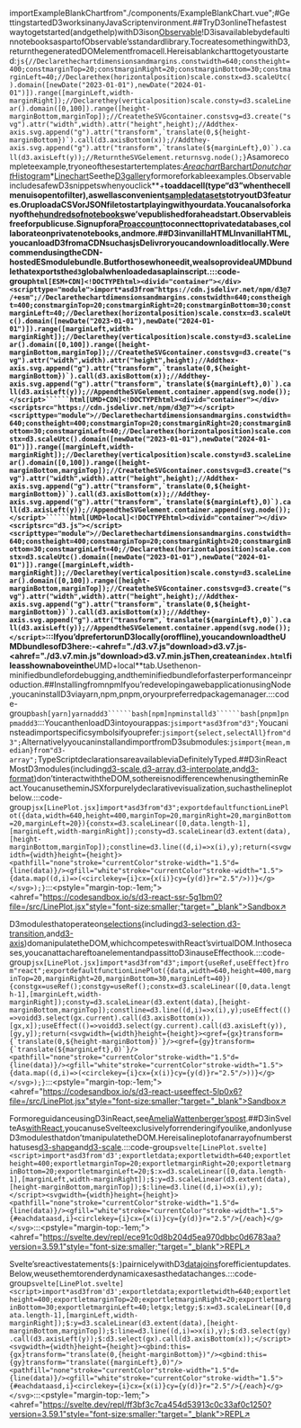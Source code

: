 <scriptsetup>importExampleBlankChartfrom"./components/ExampleBlankChart.vue";</script>#GettingstartedD3worksinanyJavaScriptenvironment.##TryD3onlineThefastestwaytogetstarted(andgethelp)withD3ison[Observable](https://observablehq.com)!D3isavailablebydefaultinnotebooksaspartofObservable’sstandardlibrary.TocreatesomethingwithD3,returnthegeneratedDOMelementfromacell.Hereisablankcharttogetyoustarted:<ExampleBlankChart/>```js{//Declarethechartdimensionsandmargins.constwidth=640;constheight=400;constmarginTop=20;constmarginRight=20;constmarginBottom=30;constmarginLeft=40;//Declarethex(horizontalposition)scale.constx=d3.scaleUtc().domain([newDate("2023-01-01"),newDate("2024-01-01")]).range([marginLeft,width-marginRight]);//Declarethey(verticalposition)scale.consty=d3.scaleLinear().domain([0,100]).range([height-marginBottom,marginTop]);//CreatetheSVGcontainer.constsvg=d3.create("svg").attr("width",width).attr("height",height);//Addthex-axis.svg.append("g").attr("transform",`translate(0,${height-marginBottom})`).call(d3.axisBottom(x));//Addthey-axis.svg.append("g").attr("transform",`translate(${marginLeft},0)`).call(d3.axisLeft(y));//ReturntheSVGelement.returnsvg.node();}```Asamorecompleteexample,tryoneofthesestartertemplates:*[Areachart](https://observablehq.com/@d3/area-chart/2?intent=fork)*[Barchart](https://observablehq.com/@d3/bar-chart/2?intent=fork)*[Donutchart](https://observablehq.com/@d3/donut-chart/2?intent=fork)*[Histogram](https://observablehq.com/@d3/histogram/2?intent=fork)*[Linechart](https://observablehq.com/@d3/line-chart/2?intent=fork)Seethe[D3gallery](https://observablehq.com/@d3/gallery)formoreforkableexamples.ObservableincludesafewD3snippetswhenyouclick**+**toaddacell(type“d3”whenthecellmenuisopentofilter),aswellasconvenient[sampledatasets](https://observablehq.com/@observablehq/sample-datasets)totryoutD3features.OruploadaCSVorJSONfiletostartplayingwithyourdata.Youcanalsoforkanyofthe[hundredsofnotebooks](https://observablehq.com/@d3?tab=notebooks)we’vepublishedforaheadstart.Observableisfreeforpublicuse.Signupfora[Proaccount](https://observablehq.com/pricing)toconnecttoprivatedatabases,collaborateonprivatenotebooks,andmore.##D3invanillaHTMLInvanillaHTML,youcanloadD3fromaCDNsuchasjsDelivroryoucandownloaditlocally.WerecommendusingtheCDN-hostedESmodulebundle.Butforthosewhoneedit,wealsoprovideaUMDbundlethatexportsthe`d3`globalwhenloadedasaplainscript.:::code-group```html[ESM+CDN]<!DOCTYPEhtml><divid="container"></div><scripttype="module">import*asd3from"https://cdn.jsdelivr.net/npm/d3@7/+esm";//Declarethechartdimensionsandmargins.constwidth=640;constheight=400;constmarginTop=20;constmarginRight=20;constmarginBottom=30;constmarginLeft=40;//Declarethex(horizontalposition)scale.constx=d3.scaleUtc().domain([newDate("2023-01-01"),newDate("2024-01-01")]).range([marginLeft,width-marginRight]);//Declarethey(verticalposition)scale.consty=d3.scaleLinear().domain([0,100]).range([height-marginBottom,marginTop]);//CreatetheSVGcontainer.constsvg=d3.create("svg").attr("width",width).attr("height",height);//Addthex-axis.svg.append("g").attr("transform",`translate(0,${height-marginBottom})`).call(d3.axisBottom(x));//Addthey-axis.svg.append("g").attr("transform",`translate(${marginLeft},0)`).call(d3.axisLeft(y));//AppendtheSVGelement.container.append(svg.node());</script>``````html[UMD+CDN]<!DOCTYPEhtml><divid="container"></div><scriptsrc="https://cdn.jsdelivr.net/npm/d3@7"></script><scripttype="module">//Declarethechartdimensionsandmargins.constwidth=640;constheight=400;constmarginTop=20;constmarginRight=20;constmarginBottom=30;constmarginLeft=40;//Declarethex(horizontalposition)scale.constx=d3.scaleUtc().domain([newDate("2023-01-01"),newDate("2024-01-01")]).range([marginLeft,width-marginRight]);//Declarethey(verticalposition)scale.consty=d3.scaleLinear().domain([0,100]).range([height-marginBottom,marginTop]);//CreatetheSVGcontainer.constsvg=d3.create("svg").attr("width",width).attr("height",height);//Addthex-axis.svg.append("g").attr("transform",`translate(0,${height-marginBottom})`).call(d3.axisBottom(x));//Addthey-axis.svg.append("g").attr("transform",`translate(${marginLeft},0)`).call(d3.axisLeft(y));//AppendtheSVGelement.container.append(svg.node());</script>``````html[UMD+local]<!DOCTYPEhtml><divid="container"></div><scriptsrc="d3.js"></script><scripttype="module">//Declarethechartdimensionsandmargins.constwidth=640;constheight=400;constmarginTop=20;constmarginRight=20;constmarginBottom=30;constmarginLeft=40;//Declarethex(horizontalposition)scale.constx=d3.scaleUtc().domain([newDate("2023-01-01"),newDate("2024-01-01")]).range([marginLeft,width-marginRight]);//Declarethey(verticalposition)scale.consty=d3.scaleLinear().domain([0,100]).range([height-marginBottom,marginTop]);//CreatetheSVGcontainer.constsvg=d3.create("svg").attr("width",width).attr("height",height);//Addthex-axis.svg.append("g").attr("transform",`translate(0,${height-marginBottom})`).call(d3.axisBottom(x));//Addthey-axis.svg.append("g").attr("transform",`translate(${marginLeft},0)`).call(d3.axisLeft(y));//AppendtheSVGelement.container.append(svg.node());</script>```:::Ifyou’dprefertorunD3locally(oroffline),youcandownloadtheUMDbundlesofD3here:-<ahref="./d3.v7.js"download>d3.v7.js</a>-<ahref="./d3.v7.min.js"download>d3.v7.min.js</a>Then,createan`index.html`fileasshownaboveinthe**UMD+local**tab.Usethenon-minifiedbundlefordebugging,andtheminifiedbundleforfasterperformanceinproduction.##InstallingfromnpmIfyou’redevelopingawebapplicationusingNode,youcaninstallD3viayarn,npm,pnpm,oryourpreferredpackagemanager.:::code-group```bash[yarn]yarnaddd3``````bash[npm]npminstalld3``````bash[pnpm]pnpmaddd3```:::YoucanthenloadD3intoyourappas:```jsimport*asd3from"d3";```Youcaninsteadimportspecificsymbolsifyouprefer:```jsimport{select,selectAll}from"d3";```AlternativelyyoucaninstallandimportfromD3submodules:```jsimport{mean,median}from"d3-array";```TypeScriptdeclarationsareavailableviaDefinitelyTyped.##D3inReactMostD3modules(including[d3-scale](./d3-scale.md),[d3-array](./d3-array.md),[d3-interpolate](./d3-interpolate.md),and[d3-format](./d3-format.md))don’tinteractwiththeDOM,sothereisnodifferencewhenusingtheminReact.YoucanusetheminJSXforpurelydeclarativevisualization,suchasthelineplotbelow.:::code-group```jsx[LinePlot.jsx]import*asd3from"d3";exportdefaultfunctionLinePlot({data,width=640,height=400,marginTop=20,marginRight=20,marginBottom=20,marginLeft=20}){constx=d3.scaleLinear([0,data.length-1],[marginLeft,width-marginRight]);consty=d3.scaleLinear(d3.extent(data),[height-marginBottom,marginTop]);constline=d3.line((d,i)=>x(i),y);return(<svgwidth={width}height={height}><pathfill="none"stroke="currentColor"stroke-width="1.5"d={line(data)}/><gfill="white"stroke="currentColor"stroke-width="1.5">{data.map((d,i)=>(<circlekey={i}cx={x(i)}cy={y(d)}r="2.5"/>))}</g></svg>);}```:::<pstyle="margin-top:-1em;"><ahref="https://codesandbox.io/s/d3-react-ssr-5g1bm0?file=/src/LinePlot.jsx"style="font-size:smaller;"target="_blank">Sandbox↗︎</a></p>D3modulesthatoperateon[selections](./d3-selection/selecting.md)(including[d3-selection](./d3-selection.md),[d3-transition](./d3-transition.md),and[d3-axis](./d3-axis.md))domanipulatetheDOM,whichcompeteswithReact’svirtualDOM.Inthosecases,youcanattachareftoanelementandpassittoD3inauseEffecthook.:::code-group```jsx[LinePlot.jsx]import*asd3from"d3";import{useRef,useEffect}from"react";exportdefaultfunctionLinePlot({data,width=640,height=400,marginTop=20,marginRight=20,marginBottom=30,marginLeft=40}){constgx=useRef();constgy=useRef();constx=d3.scaleLinear([0,data.length-1],[marginLeft,width-marginRight]);consty=d3.scaleLinear(d3.extent(data),[height-marginBottom,marginTop]);constline=d3.line((d,i)=>x(i),y);useEffect(()=>voidd3.select(gx.current).call(d3.axisBottom(x)),[gx,x]);useEffect(()=>voidd3.select(gy.current).call(d3.axisLeft(y)),[gy,y]);return(<svgwidth={width}height={height}><gref={gx}transform={`translate(0,${height-marginBottom})`}/><gref={gy}transform={`translate(${marginLeft},0)`}/><pathfill="none"stroke="currentColor"stroke-width="1.5"d={line(data)}/><gfill="white"stroke="currentColor"stroke-width="1.5">{data.map((d,i)=>(<circlekey={i}cx={x(i)}cy={y(d)}r="2.5"/>))}</g></svg>);}```:::<pstyle="margin-top:-1em;"><ahref="https://codesandbox.io/s/d3-react-useeffect-5lp0x6?file=/src/LinePlot.jsx"style="font-size:smaller;"target="_blank">Sandbox↗︎</a></p>FormoreguidanceusingD3inReact,see[AmeliaWattenberger’spost](https://2019.wattenberger.com/blog/react-and-d3).##D3inSvelteAs[withReact](#d3-in-react),youcanuseSvelteexclusivelyforrenderingifyoulike,andonlyuseD3modulesthatdon’tmanipulatetheDOM.Hereisalineplotofanarrayofnumbersthatuses[d3-shape](./d3-shape.md)and[d3-scale](./d3-scale-chromatic.md).:::code-group```svelte[LinePlot.svelte]<script>import*asd3from'd3';exportletdata;exportletwidth=640;exportletheight=400;exportletmarginTop=20;exportletmarginRight=20;exportletmarginBottom=20;exportletmarginLeft=20;$:x=d3.scaleLinear([0,data.length-1],[marginLeft,width-marginRight]);$:y=d3.scaleLinear(d3.extent(data),[height-marginBottom,marginTop]);$:line=d3.line((d,i)=>x(i),y);</script><svgwidth={width}height={height}><pathfill="none"stroke="currentColor"stroke-width="1.5"d={line(data)}/><gfill="white"stroke="currentColor"stroke-width="1.5">{#eachdataasd,i}<circlekey={i}cx={x(i)}cy={y(d)}r="2.5"/>{/each}</g></svg>```:::<pstyle="margin-top:-1em;"><ahref="https://svelte.dev/repl/ece91c0d8b204d5ea970dbbc0d6783aa?version=3.59.1"style="font-size:smaller;"target="_blank">REPL↗︎</a></p>Svelte’sreactivestatements(`$:`)pairnicelywithD3[datajoins](./d3-selection/joining.md)forefficientupdates.Below,weusethemtorenderdynamicaxesasthedatachanges.:::code-group```svelte[LinePlot.svelte]<script>import*asd3from'd3';exportletdata;exportletwidth=640;exportletheight=400;exportletmarginTop=20;exportletmarginRight=20;exportletmarginBottom=30;exportletmarginLeft=40;letgx;letgy;$:x=d3.scaleLinear([0,data.length-1],[marginLeft,width-marginRight]);$:y=d3.scaleLinear(d3.extent(data),[height-marginBottom,marginTop]);$:line=d3.line((d,i)=>x(i),y);$:d3.select(gy).call(d3.axisLeft(y));$:d3.select(gx).call(d3.axisBottom(x));</script><svgwidth={width}height={height}><gbind:this={gx}transform="translate(0,{height-marginBottom})"/><gbind:this={gy}transform="translate({marginLeft},0)"/><pathfill="none"stroke="currentColor"stroke-width="1.5"d={line(data)}/><gfill="white"stroke="currentColor"stroke-width="1.5">{#eachdataasd,i}<circlekey={i}cx={x(i)}cy={y(d)}r="2.5"/>{/each}</g></svg>```:::<pstyle="margin-top:-1em;"><ahref="https://svelte.dev/repl/ff3bf3c7ca454d53913c0c33af0c1250?version=3.59.1"style="font-size:smaller;"target="_blank">REPL↗︎</a></p>